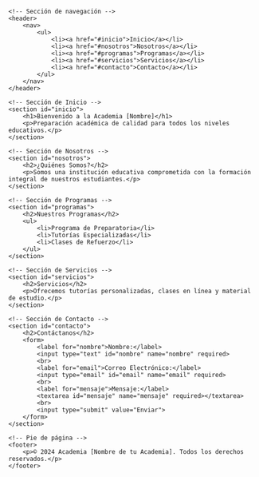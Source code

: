 <!DOCTYPE html>
<html lang="es">
<head>
    <meta charset="UTF-8">
    <meta name="viewport" content="width=device-width, initial-scale=1.0">
    <meta name="description" content="Academia [Nombre de tu Academia] - Excelencia educativa para un mejor futuro.">
    <title>Academia [Nombre de tu Academia]</title>
    <link rel="stylesheet" href="styles.css">
</head>
<body>

    <!-- Sección de navegación -->
    <header>
        <nav>
            <ul>
                <li><a href="#inicio">Inicio</a></li>
                <li><a href="#nosotros">Nosotros</a></li>
                <li><a href="#programas">Programas</a></li>
                <li><a href="#servicios">Servicios</a></li>
                <li><a href="#contacto">Contacto</a></li>
            </ul>
        </nav>
    </header>

    <!-- Sección de Inicio -->
    <section id="inicio">
        <h1>Bienvenido a la Academia [Nombre]</h1>
        <p>Preparación académica de calidad para todos los niveles educativos.</p>
    </section>

    <!-- Sección de Nosotros -->
    <section id="nosotros">
        <h2>¿Quiénes Somos?</h2>
        <p>Somos una institución educativa comprometida con la formación integral de nuestros estudiantes.</p>
    </section>

    <!-- Sección de Programas -->
    <section id="programas">
        <h2>Nuestros Programas</h2>
        <ul>
            <li>Programa de Preparatoria</li>
            <li>Tutorías Especializadas</li>
            <li>Clases de Refuerzo</li>
        </ul>
    </section>

    <!-- Sección de Servicios -->
    <section id="servicios">
        <h2>Servicios</h2>
        <p>Ofrecemos tutorías personalizadas, clases en línea y material de estudio.</p>
    </section>

    <!-- Sección de Contacto -->
    <section id="contacto">
        <h2>Contáctanos</h2>
        <form>
            <label for="nombre">Nombre:</label>
            <input type="text" id="nombre" name="nombre" required>
            <br>
            <label for="email">Correo Electrónico:</label>
            <input type="email" id="email" name="email" required>
            <br>
            <label for="mensaje">Mensaje:</label>
            <textarea id="mensaje" name="mensaje" required></textarea>
            <br>
            <input type="submit" value="Enviar">
        </form>
    </section>

    <!-- Pie de página -->
    <footer>
        <p>© 2024 Academia [Nombre de tu Academia]. Todos los derechos reservados.</p>
    </footer>

</body>
</html>
